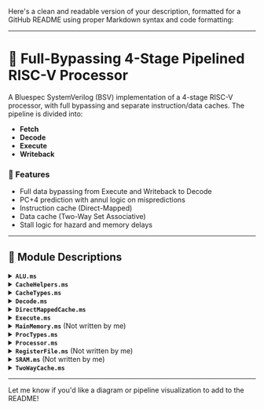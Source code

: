 Here's a clean and readable version of your description, formatted for a GitHub README using proper Markdown syntax and code formatting:

---

# 🧠 Full-Bypassing 4-Stage Pipelined RISC-V Processor

A Bluespec SystemVerilog (BSV) implementation of a 4-stage RISC-V processor, with full bypassing and separate instruction/data caches. The pipeline is divided into:

* **Fetch**
* **Decode**
* **Execute**
* **Writeback**

### 🔧 Features

* Full data bypassing from Execute and Writeback to Decode
* PC+4 prediction with annul logic on mispredictions
* Instruction cache (Direct-Mapped)
* Data cache (Two-Way Set Associative)
* Stall logic for hazard and memory delays

---

## 📁 Module Descriptions

<details>
<summary><strong><code>ALU.ms</code></strong></summary>

Implements the ALU. Uses a recursive adder that adds the left half and right half separately, then combines them — improving timing at the cost of more area.

</details>

<details>
<summary><strong><code>CacheHelpers.ms</code></strong></summary>

Provides helper functions to extract specific fields (like offsets, tags) used in RISC-V store instructions (`SW`, `SH`, `SB`, etc.).

</details>

<details>
<summary><strong><code>CacheTypes.ms</code></strong></summary>

Defines data structures used for cache communication (e.g., `MemReq`, `MemData`, and status dictionaries).

</details>

<details>
<summary><strong><code>Decode.ms</code></strong></summary>

Decodes raw instructions into the `DecodedInst` type. Extracts opcode, `funct3`, `funct7`, `rd`, `rs1`, and `rs2`.

</details>

<details>
<summary><strong><code>DirectMappedCache.ms</code></strong></summary>

Implements a direct-mapped instruction cache. Handles:

* Hits
* Clean misses
* Dirty misses
  Interacts with `MainMemory.ms`.

</details>

<details>
<summary><strong><code>Execute.ms</code></strong></summary>

Receives a `DecodedInst` and operands. Executes it using the ALU and determines the next PC. Returns an `ExecInst` with result and next PC.

</details>

<details>
<summary><strong><code>MainMemory.ms</code></strong> (Not written by me)</summary>

Simulates DRAM with line-based access. Ensures memory alignment and enforces single request per cycle. Useful for cache miss emulation.

</details>

<details>
<summary><strong><code>ProcTypes.ms</code></strong></summary>

Defines key processor types and enums:

* Instruction types (`IType`)
* Decoded instruction (`DecodedInst`)
* Branch function (`BrFunc`)
* Aliases for functions like `fnAdd` instead of using raw bits

</details>

<details>
<summary><strong><code>Processor.ms</code></strong></summary>

Top-level pipelined processor implementation.

* **Fetch**: Uses a direct-mapped instruction cache and PC+4 prediction with redirect support.
* **Decode**: Implements hazard detection and full bypassing from Execute and Writeback. Decodes instructions and drives fetch control.
* **Execute**: Runs instructions through ALU, calculates next PC, and issues memory requests for loads/stores.
* **Writeback**: Writes results back to register file. Load data is received here.

Includes logic for:

* Annulment (misprediction recovery)
* Load/store stalls
* Forwarding logic
* Instruction counting and debugging

</details>

<details>
<summary><strong><code>RegisterFile.ms</code></strong> (Not written by me)</summary>

Implements register read/write logic with appropriate synchronous ticking.

</details>

<details>
<summary><strong><code>SRAM.ms</code></strong> (Not written by me)</summary>

Simulates SRAM behavior used internally by `MainMemory.ms`.

</details>

<details>
<summary><strong><code>TwoWayCache.ms</code></strong></summary>

Two-way set associative data cache with LRU eviction. Handles:

* Hits
* Clean misses
* Dirty misses

Used by the data memory system of the processor.

</details>

---

Let me know if you'd like a diagram or pipeline visualization to add to the README!
